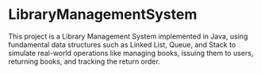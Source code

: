 # LibraryManagementSystem
This project is a Library Management System implemented in Java, using fundamental data structures such as Linked List, Queue, and Stack to simulate real-world operations like managing books, issuing them to users, returning books, and tracking the return order.
